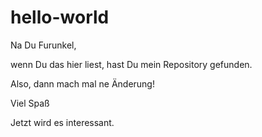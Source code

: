 # hello-world

Na Du Furunkel,

wenn Du das hier liest, hast Du mein Repository gefunden.

Also, dann mach mal ne Änderung!

Viel Spaß

Jetzt wird es interessant. 
